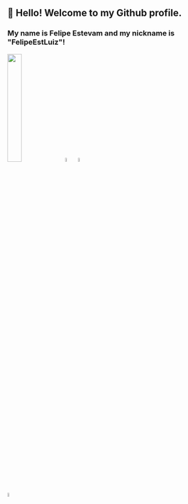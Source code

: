 ## 👋 Hello! Welcome to my Github profile.
### My name is Felipe Estevam and my nickname is "FelipeEstLuiz"!


<img src="https://cdn.jsdelivr.net/gh/devicons/devicon/icons/csharp/csharp-original.svg" height="25%" width="25%"/> <img src="https://cdn.jsdelivr.net/gh/devicons/devicon/icons/dot-net/dot-net-original-wordmark.svg" height="5%" width="5%" /> <img src="https://cdn.jsdelivr.net/gh/devicons/devicon/icons/dotnetcore/dotnetcore-original.svg" height="5%" width="5%"/>
         

<img src="https://cdn.jsdelivr.net/gh/devicons/devicon/icons/linkedin/linkedin-original.svg" height="5%" width="5%" />
          
